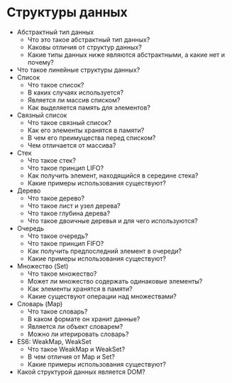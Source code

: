 # Структуры данных

* Абстрактный тип данных
  * Что это такое абстрактный тип данных?
  * Каковы отличия от структур данных?
  * Какие типы данных ниже являются абстрактными, а какие нет и почему?
* Что такое линейные структуры данных?
* Список
  * Что такое список?
  * В каких случаях используется?
  * Является ли массив списком?
  * Как выделяется память для элементов?
* Связный список
  * Что такое связный список?
  * Как его элементы хранятся в памяти?
  * В чем его преимущества перед списком? 
  * Чем отличается от массива?
* Стек
  * Что такое стек?
  * Что такое принцип LIFO?
  * Как получить элемент, находящийся в середине стека?
  * Какие примеры использования существуют?
* Дерево
  * Что такое дерево?
  * Что такое лист и узел дерева?
  * Что такое глубина дерева?
  * Что такое двоичные деревья и для чего используются?
* Очередь
  * Что такое очередь?
  * Что такое принцип FIFO?
  * Как получить предпоследний элемент в очереди?
  * Какие примеры использования существуют?
* Множество (Set)
  * Что такое множество?
  * Может ли множество содержать одинаковые элементы?
  * Как элементы хранятся в памяти?
  * Какие существуют операции над множествами?
* Словарь (Map)
  * Что такое словарь?
  * В каком формате он хранит данные?
  * Является ли объект словарем?
  * Можно ли итерировать словарь?
* ES6: WeakMap, WeakSet
  * Что такое WeakMap и WeakSet?
  * В чем отличия от Map и Set?
  * Какие примеры использования существуют?
* Какой структурой данных является DOM?
